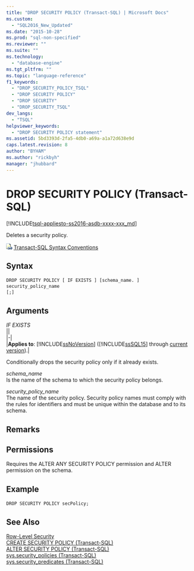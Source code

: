 ```yaml
---
title: "DROP SECURITY POLICY (Transact-SQL) | Microsoft Docs"
ms.custom: 
  - "SQL2016_New_Updated"
ms.date: "2015-10-28"
ms.prod: "sql-non-specified"
ms.reviewer: ""
ms.suite: ""
ms.technology: 
  - "database-engine"
ms.tgt_pltfrm: ""
ms.topic: "language-reference"
f1_keywords: 
  - "DROP_SECURITY_POLICY_TSQL"
  - "DROP SECURITY POLICY"
  - "DROP SECURITY"
  - "DROP_SECURITY_TSQL"
dev_langs: 
  - "TSQL"
helpviewer_keywords: 
  - "DROP SECURITY POLICY statement"
ms.assetid: 5bd3393d-2fa5-4db0-a69a-a1a72d638e9d
caps.latest.revision: 8
author: "BYHAM"
ms.author: "rickbyh"
manager: "jhubbard"
---
```

# DROP SECURITY POLICY (Transact-SQL)
[!INCLUDE[tsql-appliesto-ss2016-asdb-xxxx-xxx_md](../../includes/tsql-appliesto-ss2016-asdb-xxxx-xxx-md.md)]

  Deletes a security policy.  
  
 ![Topic link icon](../../database-engine/configure-windows/media/topic-link.gif "Topic link icon") [Transact-SQL Syntax Conventions](../../t-sql/language-elements/transact-sql-syntax-conventions-transact-sql.md)  
  
## Syntax  
  
```tsql  
DROP SECURITY POLICY [ IF EXISTS ] [schema_name. ] security_policy_name    
[;]  
```  
  
## Arguments  
 *IF EXISTS*  
 ||  
|-|  
|**Applies to**: [!INCLUDE[ssNoVersion](../../includes/ssnoversion-md.md)] ([!INCLUDE[ssSQL15](../../includes/sssql15-md.md)] through [current version](http://go.microsoft.com/fwlink/p/?LinkId=299658)).|  
  
 Conditionally drops the security policy only if it already exists.  
  
 *schema_name*  
 Is the name of the schema to which the security policy belongs.  
  
 *security_policy_name*  
 The name of the security policy. Security policy names must comply with the rules for identifiers and must be unique within the database and to its schema.  
  
## Remarks  
  
## Permissions  
 Requires the ALTER ANY SECURITY POLICY permission and ALTER permission on the schema.  
  
## Example  
  
```  
DROP SECURITY POLICY secPolicy;  
```  
  
## See Also  
 [Row-Level Security](../../relational-databases/security/row-level-security.md)   
 [CREATE SECURITY POLICY &#40;Transact-SQL&#41;](../../t-sql/statements/create-security-policy-transact-sql.md)   
 [ALTER SECURITY POLICY &#40;Transact-SQL&#41;](../../t-sql/statements/alter-security-policy-transact-sql.md)   
 [sys.security_policies &#40;Transact-SQL&#41;](../../relational-databases/system-catalog-views/sys-security-policies-transact-sql.md)   
 [sys.security_predicates &#40;Transact-SQL&#41;](../../relational-databases/system-catalog-views/sys-security-predicates-transact-sql.md)  
  
  